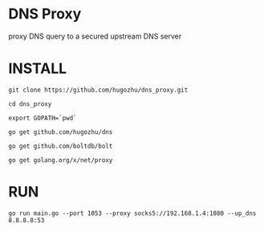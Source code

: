 # DNS Proxy
proxy DNS query to a secured upstream DNS server

# INSTALL

```
git clone https://github.com/hugozhu/dns_proxy.git

cd dns_proxy

export GOPATH=`pwd`

go get github.com/hugozhu/dns

go get github.com/boltdb/bolt

go get golang.org/x/net/proxy
```

# RUN

`go run main.go --port 1053 --proxy socks5://192.168.1.4:1080 --up_dns 8.8.8.8:53`